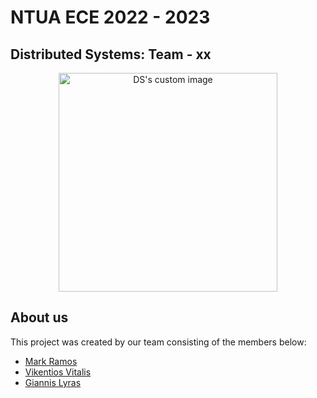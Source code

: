 # NTUA ECE 2022 - 2023
## Distributed Systems: Team - xx

<p align="center">
  <img src="" alt="DS's custom image" width="350" />
</p>

## About us

This project was created by our team consisting of the members below:

- [Mark Ramos](https://github.com/)
- [Vikentios Vitalis](https://github.com/VikentiosVitalis)
- [Giannis Lyras](https://github.com/ioannislyras98)
